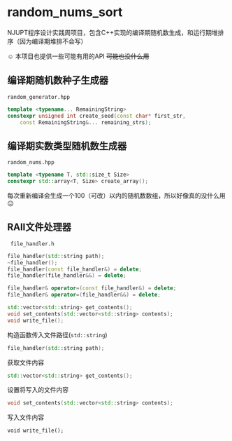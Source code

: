 # random_nums_sort
NJUPT程序设计实践周项目，包含C++实现的编译期随机数生成，和运行期堆排序（因为编译期堆排不会写）

:relaxed: 本项目也提供一些可能有用的API ~~可能也没什么用~~ 

## 编译期随机数种子生成器

`random_generator.hpp`

```cpp
template <typename... RemainingString>
constexpr unsigned int create_seed(const char* first_str,
	const RemainingString&... remaining_strs);
 ```

## 编译期实数类型随机数生成器

`random_nums.hpp`

```cpp
template <typename T, std::size_t Size>
constexpr std::array<T, Size> create_array();
```

每次重新编译会生成一个100（可改）以内的随机数数组，所以好像真的没什么用 :expressionless:

## RAII文件处理器

` file_handler.h`

```cpp
file_handler(std::string path);
~file_handler();
file_handler(const file_handler&) = delete;
file_handler(file_handler&&) = delete;

file_handler& operator=(const file_handler&) = delete;
file_handler& operator=(file_handler&&) = delete;

std::vector<std::string> get_contents();
void set_contents(std::vector<std::string> contents);
void write_file();
```

构造函数传入文件路径(`std::string`)

```cpp
file_handler(std::string path);
```

获取文件内容

```cpp
std::vector<std::string> get_contents();
```

设置将写入的文件内容

```cpp
void set_contents(std::vector<std::string> contents);
```

写入文件内容

```
void write_file();
```
